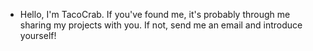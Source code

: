 - Hello, I'm TacoCrab. If you've found me, it's probably through me sharing my projects with you. If not, send me an email and introduce yourself!

<!---
TacoCrab/TacoCrab is a ✨ special ✨ repository because its `README.md` (this file) appears on your GitHub profile.
You can click the Preview link to take a look at your changes.
--->
